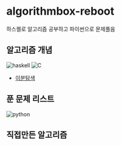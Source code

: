 # algorithmbox-reboot
하스켈로 알고리즘 공부하고 파이썬으로 문제풀음

## 알고리즘 개념
![haskell](https://img.shields.io/badge/Haskell-5D4F85?style=flat-square&logo=haskell&logoColor=white) ![C](https://img.shields.io/badge/C-00599C?style=flat-square&logo=c&logoColor=white)
* [이분탐색](basic/binary_search)

## 푼 문제 리스트
![python](https://img.shields.io/badge/Python-3776AB?style=flat-square&logo=python&logoColor=white)

## 직접만든 알고리즘
